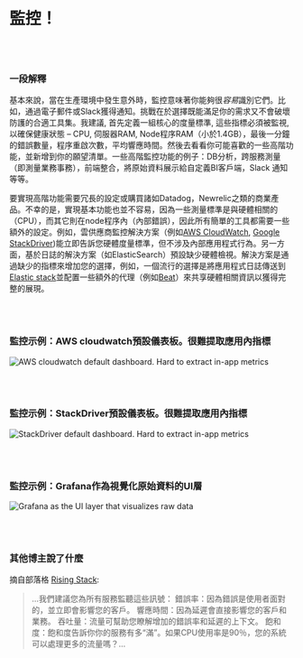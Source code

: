 
# 監控！

<br/><br/>

### 一段解釋

基本來說，當在生產環境中發生意外時，監控意味著你能夠很*容易*識別它們。比如，通過電子郵件或Slack獲得通知。挑戰在於選擇既能滿足你的需求又不會破壞防護的合適工具集。我建議, 首先定義一組核心的度量標準, 這些指標必須被監視, 以確保健康狀態 – CPU, 伺服器RAM, Node程序RAM（小於1.4GB），最後一分鐘的錯誤數量，程序重啟次數，平均響應時間。然後去看看你可能喜歡的一些高階功能，並新增到你的願望清單。一些高階監控功能的例子：DB分析，跨服務測量（即測量業務事務），前端整合，將原始資料展示給自定義BI客戶端，Slack 通知等等。

要實現高階功能需要冗長的設定或購買諸如Datadog，Newrelic之類的商業產品。不幸的是，實現基本功能也並不容易，因為一些測量標準是與硬體相關的（CPU），而其它則在node程序內（內部錯誤），因此所有簡單的工具都需要一些額外的設定。例如，雲供應商監控解決方案（例如[AWS CloudWatch](https://aws.amazon.com/cloudwatch/), [Google StackDriver](https://cloud.google.com/stackdriver/))能立即告訴您硬體度量標準，但不涉及內部應用程式行為。另一方面，基於日誌的解決方案（如ElasticSearch）預設缺少硬體檢視。解決方案是通過缺少的指標來增加您的選擇，例如，一個流行的選擇是將應用程式日誌傳送到[Elastic stack](https://www.elastic.co/products)並配置一些額外的代理（例如[Beat](https://www.elastic.co/products)）來共享硬體相關資訊以獲得完整的展現。

<br/><br/>

### 監控示例：AWS cloudwatch預設儀表板。很難提取應用內指標 

![AWS cloudwatch default dashboard. Hard to extract in-app metrics](../../assets/images/monitoring1.png)

<br/><br/>

### 監控示例：StackDriver預設儀表板。很難提取應用內指標

![StackDriver default dashboard. Hard to extract in-app metrics](../../assets/images/monitoring2.jpg)

<br/><br/>

### 監控示例：Grafana作為視覺化原始資料的UI層


![Grafana as the UI layer that visualizes raw data](../../assets/images/monitoring3.png)

<br/><br/>
### 其他博主說了什麼
  摘自部落格 [Rising Stack](https://blog.risingstack.com/node-js-performance-monitoring-with-prometheus/):

> ...我們建議您為所有服務監聽這些訊號：
> 錯誤率：因為錯誤是使用者面對的，並立即會影響您的客戶。
> 響應時間：因為延遲會直接影響您的客戶和業務。
> 吞吐量：流量可幫助您瞭解增加的錯誤率和延遲的上下文。
> 飽和度：飽和度告訴你你的服務有多“滿”。如果CPU使用率是90％，您的系統可以處理更多的流量嗎？...
